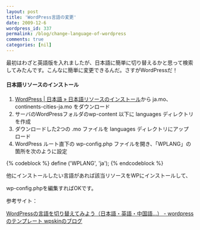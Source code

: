 ```yaml
---
layout: post
title: 'WordPress言語の変更'
date: 2009-12-6
wordpress_id: 337
permalink: /blog/change-language-of-wordpress
comments: true
categories: [nil]
---
```

<div class="section">
<p>最初はわざと英語版を入れましたが、日本語に簡単に切り替えるかと思って検索してみたんです。こんなに簡単に変更できるんだ。さすがWordPressだ！</p>
<h4>日本語リソースのインストール</h4>
<ol>
<li><a href="http://ja.wordpress.org/install-ja/" target="_blank">WordPress | 日本語 &#187; 日本語リソースのインストール</a>から ja.mo、continents-cities-ja.mo をダウンロード</li>
<li>サーバのWordPressフォルダのwp-content 以下に languages ディレクトリを作成</li>
<li>ダウンロードした2つの .mo ファイルを languages ディレクトリにアップロード</li>
<li>WordPress ルート直下の wp-config.php ファイルを開き、「WPLANG」の箇所を次のように設定</li>
</ol>
{% codeblock %}
define ('WPLANG', 'ja');
{% endcodeblock %}
<p>他にインストールしたい言語があれば該当リソースをWPにインストールして、</p>
<p>wp-config.phpを編集すればOKです。</p>
<p>参考サイト：</p>
<p><a href="http://www.wordpress-skin.com/wordpress/?p=7" target="_blank">WordPressの言語を切り替えてみよう（日本語・英語・中国語…）  -  wordpressのテンプレート wpskinのブログ</a></p>
</div>
